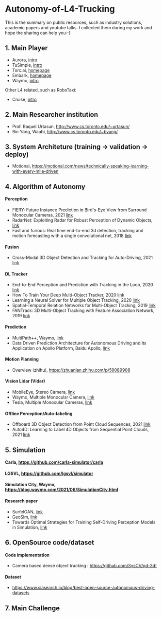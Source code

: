 # Autonomy-of-L4-Trucking
This is the summary on public resources, such as industry solutions, academic papers and youtube talks. I collected them during my work and hope the sharing can help you:-)

## 1. Main Player
- Aurora, [intro](https://www.youtube.com/watch?v=EOhR_RIKmEI)
- TuSimple, [intro](https://www.youtube.com/watch?v=zM7oGhEq2Jo)
- Torc.ai, [homepage](https://torc.ai)
- Embark, [homepage](https://embarktrucks.com)
- Waymo, [intro](https://www.youtube.com/watch?v=oJ96bgmSaW0)

Other L4 related, such as RoboTaxi:
- Cruise,  [intro](https://www.youtube.com/watch?v=uJWN0K26NxQ)

## 2. Main Researcher institution
- Prof. Raquel Urtasun, http://www.cs.toronto.edu/~urtasun/
- Bin Yang, Waabi, http://www.cs.toronto.edu/~byang/

## 3. System Architeture (training -> validation -> deploy)
- Motional, https://motional.com/news/technically-speaking-learning-with-every-mile-driven

## 4. Algorithm of Autonomy
#### Perception
- FIERY: Future Instance Prediction in Bird's-Eye View from Surround Monocular Cameras, 2021 [link](https://arxiv.org/abs/2104.10490)
- RadarNet: Exploiting Radar for Robust Perception of Dynamic Objects, [link](https://arxiv.org/pdf/2007.14366.pdf)
- Fast and furious: Real time end-to-end 3d detection, tracking and motion forecasting with a single convolutional net, 2018 [link](https://openaccess.thecvf.com/content_cvpr_2018/papers/Luo_Fast_and_Furious_CVPR_2018_paper.pdf)

#### Fusion
- Cross-Modal 3D Object Detection and Tracking for Auto-Driving, 2021 [link](https://vision.sjtu.edu.cn/files/iros2021_alphatrack.pdf)

#### DL Tracker
- End-to-End Perception and Prediction with Tracking in the Loop, 2020 [link](https://arxiv.org/pdf/2005.14711.pdf)
- How To Train Your Deep Multi-Object Tracker, 2020 [link](https://arxiv.org/abs/1906.06618)
- Learning a Neural Solver for Multiple Object Tracking, 2020 [link](https://arxiv.org/abs/1912.07515)
- Spatial-Temporal Relation Networks for Multi-Object Tracking, 2019 [link](https://arxiv.org/pdf/1904.11489.pdf)
- FANTrack: 3D Multi-Object Tracking with Feature Association Network, 2019 [link](https://arxiv.org/abs/1905.02843)

#### Prediction
- MultiPath++, Waymo, [link](https://arxiv.org/abs/1910.05449)
- Data Driven Prediction Architecture for Autonomous Driving and its Application on Apollo Platform, Baidu Apollo, [link](https://arxiv.org/abs/2006.06715)

#### Motion Planning
- Overview (zhihu), https://zhuanlan.zhihu.com/p/59089908

#### Vision Lidar (Vidar)
- MobileEye, Stereo Camera, [link](https://s21.q4cdn.com/600692695/files/doc_presentations/2020/1/Mobileye-CES-2020-presentation.pdf)
- Waymo, Multiple Monocular Camera, [link](https://youtu.be/rbDuK5e1bWw?t=555)
- Tesla, Multiple Monocular Cameras, [link](https://www.youtube.com/watch?v=NSDTZQdo6H8)

#### Offline Perception/Auto-labeling
- Offboard 3D Object Detection from Point Cloud Sequences, 2021 [link](https://arxiv.org/abs/2103.05073)
- Auto4D: Learning to Label 4D Objects from Sequential Point Clouds, 2021 [link](https://arxiv.org/pdf/2101.06586.pdf)

## 5. Simulation
#### Carla, https://github.com/carla-simulator/carla
#### LGSVL, https://github.com/lgsvl/simulator
#### Simulation City, Waymo, https://blog.waymo.com/2021/06/SimulationCity.html
#### Research paper
- SurfelGAN, [link](https://openaccess.thecvf.com/content_CVPR_2020/papers/Yang_SurfelGAN_Synthesizing_Realistic_Sensor_Data_for_Autonomous_Driving_CVPR_2020_paper.pdf)
- GeoSim, [link](https://openaccess.thecvf.com/content/CVPR2021/papers/Chen_GeoSim_Realistic_Video_Simulation_via_Geometry-Aware_Composition_for_Self-Driving_CVPR_2021_paper.pdf)
- Towards Optimal Strategies for Training Self-Driving Perception Models in Simulation, [link](https://arxiv.org/pdf/2111.07971.pdf)

## 6. OpenSource code/dataset
#### Code implementation
- Camera based dense object tracking : https://github.com/SysCV/qd-3dt

#### Dataset
- https://www.siasearch.io/blog/best-open-source-autonomous-driving-datasets

## 7. Main Challenge
